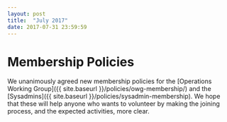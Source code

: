 ```yaml
---
layout: post
title:  "July 2017"
date: 2017-07-31 23:59:59
---
```


# Membership Policies

We unanimously agreed new membership policies for the [Operations Working Group]({{ site.baseurl }}/policies/owg-membership/)
and the [Sysadmins]({{ site.baseurl }}/policies/sysadmin-membership). We hope that these will help anyone who wants to volunteer by
making the joining process, and the expected activities, more clear.
